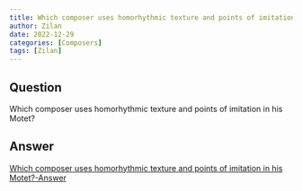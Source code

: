```yaml
---
title: Which composer uses homorhythmic texture and points of imitation in his Motet?
author: Zilan
date: 2022-12-29
categories: [Composers]
tags: [Zilan]
---
```


## Question

Which composer uses homorhythmic texture and points of imitation in his Motet?



## Answer

[Which composer uses homorhythmic texture and points of imitation in his Motet?-Answer](/music-history/posts/Which-composer-uses-homorhythmic-texture-and-points-of-imitation-in-his-Motet-answer/)